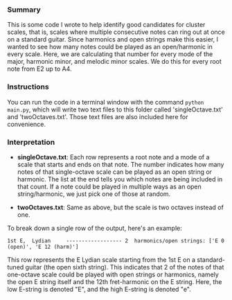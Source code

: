 ### Summary

This is some code I wrote to help identify good candidates for cluster scales, that is, scales where multiple consecutive notes can ring out at once on a standard guitar. Since harmonics and open strings make this easier, I wanted to see how many notes could be played as an open/harmonic in every scale. Here, we are calculating that number for every mode of the major, harmonic minor, and melodic minor scales. We do this for every root note from E2 up to A4.

### Instructions

You can run the code in a terminal window with the command `python main.py`, which will write two text files to this folder called 'singleOctave.txt' and 'twoOctaves.txt'. Those text files are also included here for convenience.

### Interpretation

- **singleOctave.txt**: Each row represents a root note and a mode of a scale that starts and ends on that note. The number indicates how many notes of that single-octave scale can be played as an open string or harmonic. The list at the end tells you which notes are being included in that count. If a note could be played in multiple ways as an open string/harmonic, we just pick one of those at random.

- **twoOctaves.txt**: Same as above, but the scale is two octaves instead of one.

To break down a single row of the output, here's an example:

`1st E,  Lydian     ------------------ 2  harmonics/open strings: ['E 0  (open)', 'E 12 (harm)']`

This row represents the E Lydian scale starting from the 1st E on a standard-tuned guitar (the open sixth string). This indicates that 2 of the notes of that one-octave scale could be played with open strings or harmonics, namely the open E string itself and the 12th fret-harmonic on the E string. Here, the low E-string is denoted "E", and the high E-string is denoted "e".
